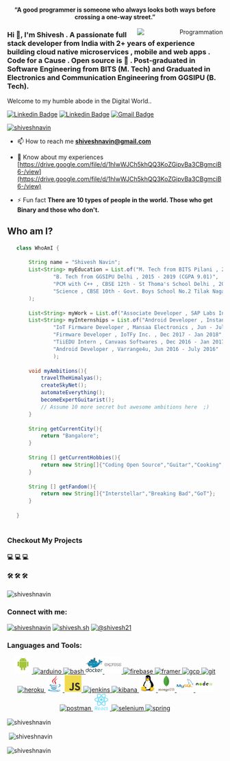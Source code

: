 <h4 align="center">“A good programmer is someone who always looks both ways before crossing a one-way street.”</h4>
<p align="right"><span>   </span><img align="right" src="https://i.giphy.com/media/LmNwrBhejkK9EFP504/200w.webp" alt="Programmation" width="200" /></p>
<h3>Hi 👋, I'm Shivesh . A passionate full stack developer from India with 2+ years of experience building cloud native microservices , mobile and web apps . Code for a Cause . Open source is 🤍 . Post-graduated in Software Engineering from BITS (M. Tech) and Graduated in Electronics and Communication Engineering from GGSIPU (B. Tech).</h3>
<p> Welcome to my humble abode in the Digital World.. </p>

[![Linkedin Badge](https://komarev.com/ghpvc/?username=shiveshnavin&label=Profile%20views&color=0e75b6&style=flat)](https://www.linkedin.com/in/shiveshnavin)
[![Linkedin Badge](https://img.shields.io/badge/-shiveshnavin-blue?style=flat-square&logo=Linkedin&logoColor=white&link=https://www.linkedin.com/in/shiveshnavin)](https://www.linkedin.com/in/shiveshnavin) [![Gmail Badge](https://img.shields.io/badge/-shiveshnavin@gmail.com-c14438?style=flat-square&logo=Gmail&logoColor=white&link=mailto:shiveshnavin@gmail.com)](mailto:shiveshnavin@gmail.com)


<p align="left"> <a href="https://github.com/ryo-ma/github-profile-trophy"><img src="https://github-profile-trophy.vercel.app/?username=shiveshnavin" alt="shiveshnavin" /></a> </p>

- 📫 How to reach me **shiveshnavin@gmail.com**

- 📄 Know about my experiences [https://drive.google.com/file/d/1hIwWJCh5khQQ3KoZGipvBa3CBgmciB6-/view](https://drive.google.com/file/d/1hIwWJCh5khQQ3KoZGipvBa3CBgmciB6-/view)

- ⚡ Fun fact **There are 10 types of people in the world. Those who get Binary and those who don't.**


## Who am I?
 ```java
    class WhoAmI {

        String name = "Shivesh Navin";
        List<String> myEducation = List.of("M. Tech from BITS Pilani , 2019 - 2021 (CGPA 8.13)",
                "B. Tech from GGSIPU Delhi , 2015 - 2019 (CGPA 9.01)",
                "PCM with C++ , CBSE 12th - St Thoma's School Delhi , 2013 - 2015 (Agg 92%)",
                "Science , CBSE 10th - Govt. Boys School No.2 Tilak Nagar Delhi , 2013 (CGPA 9.6)"
        );

        List<String> myWork = List.of("Associate Developer , SAP Labs India , 2019 - Present");
        List<String> myInternships = List.of("Android Developer , InstantPay , Jun - July 2018",
                "IoT Firmware Developer , Mansaa Electronics , Jun - July 2018",
                "Firmware Developer , IoTFy Inc. , Dec 2017 - Jan 2018",
                "TiiEDU Intern , Canvaas Softwares , Dec 2016 - Jan 2017",
                "Android Developer , Varrange4u, Jun 2016 - July 2016"
                );

        void myAmbitions(){
            travelTheHimalyas();
            createSkyNet();
            automateEverything();
            becomeExpertGuitarist();
            // Assume 10 more secret but awesome ambitions here  ;)
        }

        String getCurrentCity(){
            return "Bangalore";
        }

        String [] getCurrentHobbies(){
            return new String[]{"Coding Open Source","Guitar","Cooking","And Eating :p "};
        }
        
        String [] getFandom(){
            return new String[]{"Interstellar","Breaking Bad","GoT"};
        }
        
    }
	
 ```
 
<h3 align="left">Checkout My Projects</h3>

<h4>‍💻 ‍💻 ‍💻</h4>


<h4>🛠️ 🛠️ 🛠️</h4>

<p><img align="center" width="250" src="https://i.pinimg.com/originals/bf/83/6f/bf836f62d7858db21736270d2c7d3549.jpg" alt="shiveshnavin" /></p>

<h3 align="left">Connect with me:</h3>
<p align="left">
<a href="https://fb.com/shiveshnavin" target="blank"><img align="center" src="https://raw.githubusercontent.com/rahuldkjain/github-profile-readme-generator/master/src/images/icons/Social/facebook.svg" alt="shiveshnavin" height="30" width="40" /></a>
<a href="https://instagram.com/shivesh.sh" target="blank"><img align="center" src="https://raw.githubusercontent.com/rahuldkjain/github-profile-readme-generator/master/src/images/icons/Social/instagram.svg" alt="shivesh.sh" height="30" width="40" /></a>
<a href="https://www.hackerearth.com/@shiveshnavin" target="blank"><img align="center" src="https://raw.githubusercontent.com/rahuldkjain/github-profile-readme-generator/master/src/images/icons/Social/hackerearth.svg" alt="@shivesh21" height="30" width="40" /></a>
</p>

<h3 align="left">Languages and Tools:</h3>
<p align="center"> <a href="https://developer.android.com" target="_blank"> <img src="https://raw.githubusercontent.com/devicons/devicon/master/icons/android/android-original-wordmark.svg" alt="android" width="40" height="40"/> </a> <a href="https://www.arduino.cc/" target="_blank"> <img src="https://cdn.worldvectorlogo.com/logos/arduino-1.svg" alt="arduino" width="40" height="40"/> </a> <a href="https://www.gnu.org/software/bash/" target="_blank"> <img src="https://www.vectorlogo.zone/logos/gnu_bash/gnu_bash-icon.svg" alt="bash" width="40" height="40"/> </a> <a href="https://www.docker.com/" target="_blank"> <img src="https://raw.githubusercontent.com/devicons/devicon/master/icons/docker/docker-original-wordmark.svg" alt="docker" width="40" height="40"/> </a> <a href="https://expressjs.com" target="_blank"> <img src="https://raw.githubusercontent.com/devicons/devicon/master/icons/express/express-original-wordmark.svg" alt="express" width="40" height="40"/> </a> <a href="https://firebase.google.com/" target="_blank"> <img src="https://www.vectorlogo.zone/logos/firebase/firebase-icon.svg" alt="firebase" width="40" height="40"/> </a> <a href="https://www.framer.com/" target="_blank"> <img src="https://www.vectorlogo.zone/logos/framer/framer-icon.svg" alt="framer" width="40" height="40"/> </a> <a href="https://cloud.google.com" target="_blank"> <img src="https://www.vectorlogo.zone/logos/google_cloud/google_cloud-icon.svg" alt="gcp" width="40" height="40"/> </a> <a href="https://git-scm.com/" target="_blank"> <img src="https://www.vectorlogo.zone/logos/git-scm/git-scm-icon.svg" alt="git" width="40" height="40"/> </a> <a href="https://heroku.com" target="_blank"> <img src="https://www.vectorlogo.zone/logos/heroku/heroku-icon.svg" alt="heroku" width="40" height="40"/> </a> <a href="https://www.java.com" target="_blank"> <img src="https://raw.githubusercontent.com/devicons/devicon/master/icons/java/java-original.svg" alt="java" width="40" height="40"/> </a> <a href="https://developer.mozilla.org/en-US/docs/Web/JavaScript" target="_blank"> <img src="https://raw.githubusercontent.com/devicons/devicon/master/icons/javascript/javascript-original.svg" alt="javascript" width="40" height="40"/> </a> <a href="https://www.jenkins.io" target="_blank"> <img src="https://www.vectorlogo.zone/logos/jenkins/jenkins-icon.svg" alt="jenkins" width="40" height="40"/> </a> <a href="https://www.elastic.co/kibana" target="_blank"> <img src="https://www.vectorlogo.zone/logos/elasticco_kibana/elasticco_kibana-icon.svg" alt="kibana" width="40" height="40"/> </a> <a href="https://www.linux.org/" target="_blank"> <img src="https://raw.githubusercontent.com/devicons/devicon/master/icons/linux/linux-original.svg" alt="linux" width="40" height="40"/> </a> <a href="https://www.mongodb.com/" target="_blank"> <img src="https://raw.githubusercontent.com/devicons/devicon/master/icons/mongodb/mongodb-original-wordmark.svg" alt="mongodb" width="40" height="40"/> </a> <a href="https://www.mysql.com/" target="_blank"> <img src="https://raw.githubusercontent.com/devicons/devicon/master/icons/mysql/mysql-original-wordmark.svg" alt="mysql" width="40" height="40"/> </a> <a href="https://nodejs.org" target="_blank"> <img src="https://raw.githubusercontent.com/devicons/devicon/master/icons/nodejs/nodejs-original-wordmark.svg" alt="nodejs" width="40" height="40"/> </a> <a href="https://postman.com" target="_blank"> <img src="https://www.vectorlogo.zone/logos/getpostman/getpostman-icon.svg" alt="postman" width="40" height="40"/> </a> <a href="https://reactjs.org/" target="_blank"> <img src="https://raw.githubusercontent.com/devicons/devicon/master/icons/react/react-original-wordmark.svg" alt="react" width="40" height="40"/> </a> <a href="https://www.selenium.dev" target="_blank"> <img src="https://raw.githubusercontent.com/detain/svg-logos/780f25886640cef088af994181646db2f6b1a3f8/svg/selenium-logo.svg" alt="selenium" width="40" height="40"/> </a> <a href="https://spring.io/" target="_blank"> <img src="https://www.vectorlogo.zone/logos/springio/springio-icon.svg" alt="spring" width="40" height="40"/> </a> </p>

<p><img align="center" src="https://github-readme-stats.vercel.app/api/top-langs?username=shiveshnavin&show_icons=true&locale=en&layout=compact" alt="shiveshnavin" /></p>

<p>&nbsp;<img align="center" src="https://github-readme-stats.vercel.app/api?username=shiveshnavin&show_icons=true&locale=en" alt="shiveshnavin" /></p>

<p><img align="center" src="https://github-readme-streak-stats.herokuapp.com/?user=shiveshnavin&" alt="shiveshnavin" /></p>
